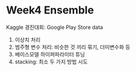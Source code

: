 # Week4 Ensemble

Kaggle 경진대회: Google Play Store data
1. 이상치 처리
2. 범주형 변수 처리: 비슷한 것 끼리 묶기, 더미변수화 등
3. 베이스모델 하이퍼파라미터 튜닝
4. stacking: 최소 두 가지 방법 시도
